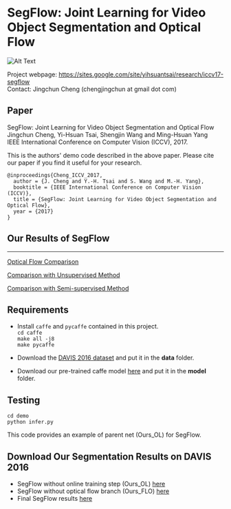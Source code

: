 # SegFlow: Joint Learning for Video Object Segmentation and Optical Flow

![Alt Text](http://vllab1.ucmerced.edu/~ytsai/ICCV17/iccv17_segflow.png) 

Project webpage: https://sites.google.com/site/yihsuantsai/research/iccv17-segflow <br />
Contact: Jingchun Cheng (chengjingchun at gmail dot com)

## Paper
SegFlow: Joint Learning for Video Object Segmentation and Optical Flow <br />
Jingchun Cheng, Yi-Hsuan Tsai, Shengjin Wang and Ming-Hsuan Yang <br />
IEEE International Conference on Computer Vision (ICCV), 2017.

This is the authors' demo code described in the above paper. Please cite our paper if you find it useful for your research.

```
@inproceedings{Cheng_ICCV_2017,
  author = {J. Cheng and Y.-H. Tsai and S. Wang and M.-H. Yang},
  booktitle = {IEEE International Conference on Computer Vision (ICCV)},
  title = {SegFlow: Joint Learning for Video Object Segmentation and Optical Flow},
  year = {2017}
}
```

## Our Results of SegFlow
-------------------------------------------
[Optical Flow Comparison](https://www.youtube.com/watch?v=pyYbqeBteq4&feature=youtu.be)

[Comparison with Unsupervised Method](https://www.youtube.com/watch?v=MzWSGgPMTlo&feature=youtu.be)

[Comparison with Semi-supervised Method](https://www.youtube.com/watch?v=FN_ePVSDMvo&feature=youtu.be)

## Requirements
* Install `caffe` and `pycaffe` contained in this project. <br />
`cd caffe` <br />
`make all -j8` <br />
`make pycaffe`

* Download the [DAVIS 2016 dataset](http://davischallenge.org/code.html) and put it in the **data** folder.

* Download our pre-trained caffe model [here](http://vllab1.ucmerced.edu/~ytsai/ICCV17/SegFlow.caffemodel) and put it in the **model** folder.

## Testing <br />
`cd demo` <br />
`python infer.py` <br />

This code provides an example of parent net (Ours_OL) for SegFlow.

## Download Our Segmentation Results on DAVIS 2016

* SegFlow without online training step (Ours_OL) [here](http://vllab1.ucmerced.edu/~ytsai/ICCV17/Ours_OL.zip)
* SegFlow without optical flow branch (Ours_FLO) [here](http://vllab1.ucmerced.edu/~ytsai/ICCV17/Ours_FLO.zip)
* Final SegFlow results [here](http://vllab1.ucmerced.edu/~ytsai/ICCV17/Ours.zip)
